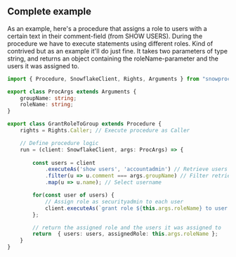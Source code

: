 ## Complete example
As an example, here's a procedure that assigns a role to users with a certain text in their comment-field (from SHOW USERS). During the procedure we have to execute statements using different roles. Kind of contrived but as an example it'll do just fine. It takes two parameters of type string, and returns an object containing the roleName-parameter and the users it was assigned to. 

```typescript
import { Procedure, SnowflakeClient, Rights, Arguments } from "snowproc";

export class ProcArgs extends Arguments {
    groupName: string;
    roleName: string;
}

export class GrantRoleToGroup extends Procedure {
    rights = Rights.Caller; // Execute procedure as Caller

    // Define procedure logic
    run = (client: SnowflakeClient, args: ProcArgs) => {
      
        const users = client
            .executeAs('show users', 'accountadmin') // Retrieve users as accountadmin
            .filter(u => u.comment === args.groupName) // Filter retrieved results
            .map(u => u.name); // Select username

        for(const user of users) {
            // Assign role as securityadmin to each user
            client.executeAs(`grant role ${this.args.roleName} to user ${user}`, 'securityadmin'); 
        };

        // return the assigned role and the users it was assigned to
        return  { users: users, assignedRole: this.args.roleName };
    }
}
```